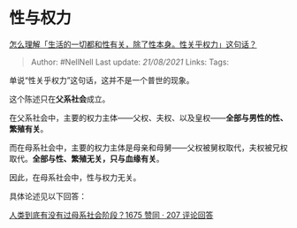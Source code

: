 # 性与权力
[怎么理解「生活的一切都和性有关，除了性本身。性关乎权力」这句话？](https://www.zhihu.com/question/21204199/answer/2071783812)

> Author: #NellNell 
Last update: *21/08/2021* 
Links:
Tags: 

单说“性关乎权力”这句话，这并不是一个普世的现象。

这个陈述只在**父系社会**成立。

在父系社会中，主要的权力主体——父权、夫权、以及皇权——**全部与男性的性、繁殖有关**。

而在母系社会中，主要的权力主体是母亲和母舅——父权被舅权取代，夫权被兄权取代。**全部与性、繁殖无关，只与血缘有关**。

因此，在母系社会中，性与权力无关。

具体论述见以下回答：

[人类到底有没有过母系社会阶段？1675 赞同 · 207 评论回答](https://www.zhihu.com/question/31170156/answer/901521142)

  
 
